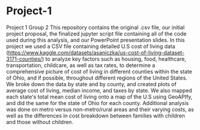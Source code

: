 # Project-1
Project 1 Group 2
This repository contains the original .csv file, our initial project proposal, the finalized jupyter script file containing all of the code used during this analysis, and our PowerPoint presentation slides.
In this project we used a CSV file containing detailed U.S cost of living data (https://www.kaggle.com/datasets/asaniczka/us-cost-of-living-dataset-3171-counties/) to analyze key factors such as housing, food, healthcare, transportation, childcare, as well as tax rates, to determine a comprehensive picture of cost of living in different counties within the state of Ohio, and if possible, throughout different regions of the United States. We broke down the data by state and by county, and created plots of average cost of living, median income, and taxes by state. We also mapped each state's total mean cost of living onto a map of the U.S using GeoAPIfy, and did the same for the state of Ohio for each county. Additional analysis was done on metro versus non-metro/rural areas and their varying costs, as well as the differences in cost breakdown between families with children and those without children.
